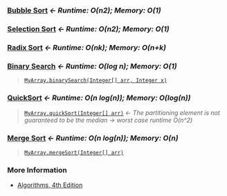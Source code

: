 ### [Bubble Sort](https://en.wikipedia.org/wiki/Bubble_sort) *&larr; Runtime: O(n2); Memory: O(1)*

### [Selection Sort](https://en.wikipedia.org/wiki/Selection_sort) *&larr; Runtime: O(n2); Memory: O(1)*

### [Radix Sort](https://en.wikipedia.org/wiki/Radix_sort) *&larr; Runtime: O(nk); Memory: O(n+k)*

### [Binary Search](https://en.wikipedia.org/wiki/Binary_search_algorithm) *&larr; Runtime: O(log n); Memory: O(1)*
>[`MyArray.binarySearch(Integer[] arr, Integer x)`](./src/main/java/MyArray.java#L2-L24)

### [QuickSort](https://en.wikipedia.org/wiki/Quicksort) *&larr; Runtime: O(n log(n)); Memory: O(log(n))*
>[`MyArray.quickSort(Integer[] arr)`](./src/main/java/MyArray.java#L25-L60) *&larr; The partitioning element is not guaranteed to be the median &rarr; worst case runtime O(n^2)*

### [Merge Sort](https://en.wikipedia.org/wiki/Merge_sort) *&larr; Runtime: O(n log(n)); Memory: O(n)*
>[`MyArray.mergeSort(Integer[] arr)`](./src/main/java/MyArray.java#L61-L96)

### More Information
- [Algorithms, 4th Edition](https://algs4.cs.princeton.edu/home/)
